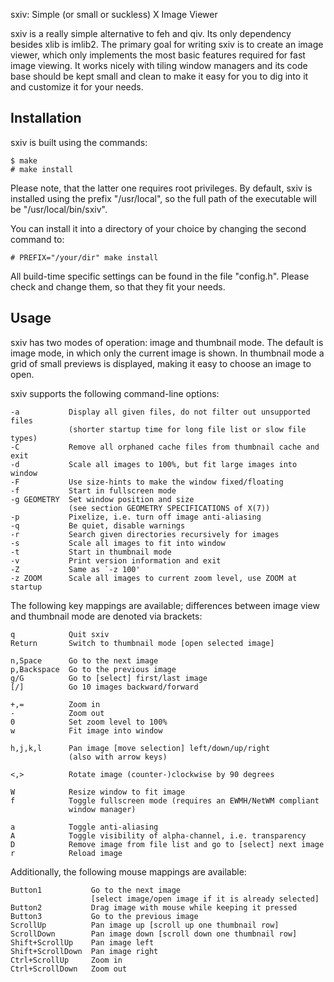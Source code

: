sxiv: Simple (or small or suckless) X Image Viewer

sxiv is a really simple alternative to feh and qiv. Its only dependency besides
xlib is imlib2. The primary goal for writing sxiv is to create an image viewer,
which only implements the most basic features required for fast image viewing.
It works nicely with tiling window managers and its code base should be kept
small and clean to make it easy for you to dig into it and customize it for
your needs.

Installation
------------
sxiv is built using the commands:

    $ make
    # make install

Please note, that the latter one requires root privileges.
By default, sxiv is installed using the prefix "/usr/local", so the full path
of the executable will be "/usr/local/bin/sxiv".

You can install it into a directory of your choice by changing the second
command to:

    # PREFIX="/your/dir" make install

All build-time specific settings can be found in the file "config.h". Please
check and change them, so that they fit your needs.

Usage
-----
sxiv has two modes of operation: image and thumbnail mode. The default is image
mode, in which only the current image is shown. In thumbnail mode a grid of
small previews is displayed, making it easy to choose an image to open.

sxiv supports the following command-line options:

    -a           Display all given files, do not filter out unsupported files
                 (shorter startup time for long file list or slow file types)
    -C           Remove all orphaned cache files from thumbnail cache and exit
    -d           Scale all images to 100%, but fit large images into window
    -F           Use size-hints to make the window fixed/floating
    -f           Start in fullscreen mode
    -g GEOMETRY  Set window position and size
                 (see section GEOMETRY SPECIFICATIONS of X(7))
    -p           Pixelize, i.e. turn off image anti-aliasing
    -q           Be quiet, disable warnings
    -r           Search given directories recursively for images
    -s           Scale all images to fit into window
    -t           Start in thumbnail mode
    -v           Print version information and exit
    -Z           Same as `-z 100'
    -z ZOOM      Scale all images to current zoom level, use ZOOM at startup

The following key mappings are available; differences between image view and
thumbnail mode are denoted via brackets:

    q            Quit sxiv
    Return       Switch to thumbnail mode [open selected image]

    n,Space      Go to the next image
    p,Backspace  Go to the previous image
    g/G          Go to [select] first/last image
    [/]          Go 10 images backward/forward

    +,=          Zoom in
    -            Zoom out
    0            Set zoom level to 100%
    w            Fit image into window

    h,j,k,l      Pan image [move selection] left/down/up/right
                 (also with arrow keys)

    <,>          Rotate image (counter-)clockwise by 90 degrees

    W            Resize window to fit image
    f            Toggle fullscreen mode (requires an EWMH/NetWM compliant
                 window manager)

    a            Toggle anti-aliasing
    A            Toggle visibility of alpha-channel, i.e. transparency
    D            Remove image from file list and go to [select] next image
    r            Reload image

Additionally, the following mouse mappings are available:

    Button1           Go to the next image
                      [select image/open image if it is already selected]
    Button2           Drag image with mouse while keeping it pressed
    Button3           Go to the previous image
    ScrollUp          Pan image up [scroll up one thumbnail row]
    ScrollDown        Pan image down [scroll down one thumbnail row]
    Shift+ScrollUp    Pan image left
    Shift+ScrollDown  Pan image right
    Ctrl+ScrollUp     Zoom in
    Ctrl+ScrollDown   Zoom out
